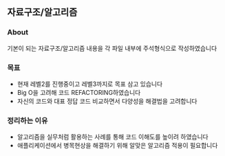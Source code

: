 ## 자료구조/알고리즘
### About
기본이 되는 자료구조/알고리즘 내용을 각 파일 내부에 주석형식으로 작성하였습니다



### 목표 
* 현재 레벨2를 진행중이고 레벨3까지로 목표 삼고 있습니다
* Big O을 고려해 코드 REFACTORING하였습니다
* 자신의 코드와 대표 정답 코드 비교하면서 다양성을 해결법을 고려합니다

### 정리하는 이유
* 알고리즘을 실무처럼 활용하는 사례를 통해 코드 이해도를 높이려 하였습니다
* 애플리케이션에서 병목현상을 해결하기 위해 알맞은 알고리즘 적용이 필요합니다
